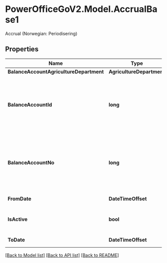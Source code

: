 # PowerOfficeGoV2.Model.AccrualBase1
Accrual (Norwegian: Periodisering)

## Properties

Name | Type | Description | Notes
------------ | ------------- | ------------- | -------------
**BalanceAccountAgricultureDepartment** | **AgricultureDepartment** |  | [optional] 
**BalanceAccountId** | **long** | The account id of the balance account used for the accrual balance  (norwegian: balansekonto benyttet for periodiseringen). | [optional] 
**BalanceAccountNo** | **long** | The account number of the balance account used for the accrual balance  (norwegian: balansekonto benyttet for periodiseringen). | [optional] 
**FromDate** | **DateTimeOffset** | The start date of the accrual. | [optional] 
**IsActive** | **bool** | Value indicating whether the accrual is active or not. | [optional] 
**ToDate** | **DateTimeOffset** | The end date of the accrual. | [optional] 

[[Back to Model list]](../../README.md#documentation-for-models) [[Back to API list]](../../README.md#documentation-for-api-endpoints) [[Back to README]](../../README.md)

